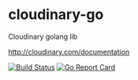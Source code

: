# cloudinary-go
Cloudinary golang lib

http://cloudinary.com/documentation

[![Build Status](https://travis-ci.org/b4t3ou/cloudinary-go.svg?branch=master)](https://travis-ci.org/b4t3ou/cloudinary-go) [![Go Report Card](https://goreportcard.com/badge/github.com/b4t3ou/cloudinary-go)](https://goreportcard.com/report/github.com/b4t3ou/cloudinary-go)
